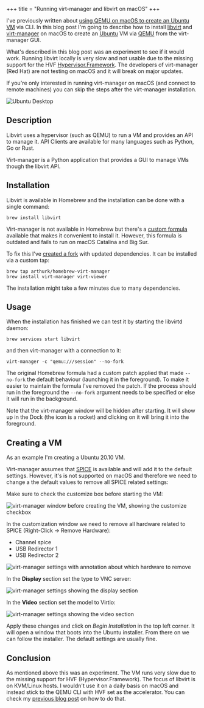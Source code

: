 +++
title = "Running virt-manager and libvirt on macOS"
+++

I've previously written about [using QEMU on macOS to create an Ubuntu VM](@/2020-09-20-qemu-ubuntu-20-04/index.md) via
CLI. In this blog post I'm going to describe how to install [libvirt](https://libvirt.org/) and
[virt-manager](https://virt-manager.org/) on macOS to create an [Ubuntu](https://ubuntu.com/) VM via [QEMU](https://www.qemu.org/) from the virt-manager GUI.

What's described in this blog post was an experiment to see if it would
work. Running libvirt locally is very slow and not usable due to the missing
support for the HVF
[Hypervisor.Framework](https://developer.apple.com/documentation/hypervisor).
The developers of virt-manager (Red Hat) are not testing on macOS and
it will break on major updates.

If you're only interested in running virt-manager on macOS (and connect to remote machines) you can skip the steps after the virt-manager installation.

![Ubuntu Desktop](ubuntu-desktop.png)

## Description

Libvirt uses a hypervisor (such as QEMU) to run a VM and provides an API to
manage it. API Clients are available for many languages such as Python, Go or
Rust.

Virt-manager is a Python application that provides a GUI to manage VMs though
the libvirt API.

## Installation

Libvirt is available in Homebrew and the installation
can be done with a single command:

```
brew install libvirt
```

Virt-manager is not available in Homebrew but there's a [custom
formula](https://github.com/jeffreywildman/homebrew-virt-manager) available that makes it
convenient to install it. However, this formula is outdated and
fails to run on macOS Catalina and Big Sur.

To fix this I've [created a fork](https://github.com/arthurk/homebrew-virt-manager) with
updated dependencies. It can be installed via a custom tap:

```
brew tap arthurk/homebrew-virt-manager
brew install virt-manager virt-viewer
```

The installation might take a few minutes due to many dependencies.

## Usage

When the installation has finished we can test it by starting the libvirtd daemon:

```
brew services start libvirt
```

and then virt-manager with a connection to it:

```
virt-manager -c "qemu:///session" --no-fork
```

The original Homebrew formula had a custom patch applied that made `--no-fork`
the default behaviour (launching it in the foreground). To make it easier to
maintain the formula I've removed the patch. If the process should run in the
foreground the `--no-fork` argument needs to be specified or else it will run in
the background.

Note that the virt-manager window will be hidden after starting. It will show up
in the Dock (the icon is a rocket) and clicking on it will bring it into the
foreground.

## Creating a VM

As an example I'm creating a Ubuntu 20.10 VM.

Virt-manager assumes that [SPICE](https://www.spice-space.org/) is available and will add it to the default
settings. However, it's is not supported on macOS and therefore we need to change a
the default values to remove all SPICE related settings:

Make sure to check the customize box before starting the VM:

![virt-manager window before creating the VM, showing the customize checkbox](customize.png)

In the customization window we need to remove all hardware related to SPICE (Right-Click -> Remove Hardware):

- Channel spice
- USB Redirector 1
- USB Redirector 2

![virt-manager settings with annotation about which hardware to remove](settings-remove-hardware.png)

In the **Display** section set the type to VNC server:

![virt-manager settings showing the display section](settings-display.png)

In the **Video** section set the model to Virtio:

![virt-manager settings showing the video section](settings-video.png)

Apply these changes and click on *Begin Installation* in the top left corner. It
will open a window that boots into the Ubuntu installer. From there on we can
follow the installer. The default settings are usually fine.

## Conclusion

As mentioned above this was an experiment. The VM runs very slow due to the missing support for HVF (Hypervisor.Framework). The
focus of libvirt is on KVM/Linux hosts. I wouldn't use it on a daily
basis on macOS and instead stick to the QEMU CLI with HVF set as the accelerator. You can
check my [previous blog post](@/2020-09-20-qemu-ubuntu-20-04/index.md) on how to do that.
